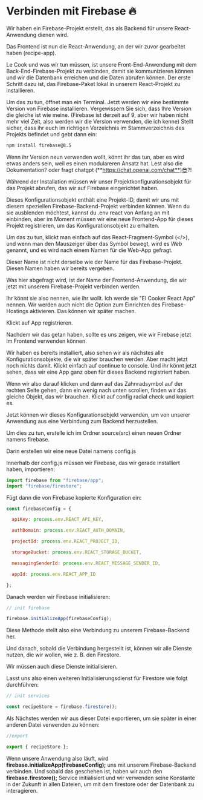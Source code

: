 # Verbinden mit Firebase 🔥

Wir haben ein Firebase-Projekt erstellt, das als Backend für unsere React-Anwendung dienen wird.

Das Frontend ist nun die React-Anwendung, an der wir zuvor gearbeitet haben (recipe-app).

Le Cook und was wir tun müssen, ist unsere Front-End-Anwendung mit dem Back-End-Firebase-Projekt zu verbinden, damit sie kommunizieren können und wir die Datenbank erreichen und die Daten abrufen können. Der erste Schritt dazu ist, das Firebase-Paket lokal in unserem React-Projekt zu installieren.

Um das zu tun, öffnet man ein Terminal.
Jetzt werden wir eine bestimmte Version von Firebase installieren. Vergewissern Sie sich, dass Ihre Version die gleiche ist wie meine. (Firebase ist derzeit auf 9, aber wir haben nicht mehr viel Zeit, also werden wir die Version verwenden, die ich kenne)
Stellt sicher, dass ihr euch im richtigen Verzeichnis im Stammverzeichnis des Projekts befindet und gebt dann ein:

```bash
npm install firebase@8.5
```


Wenn ihr Version neun verwenden wollt, könnt ihr das tun, aber es wird etwas anders sein, weil es einen modulareren Ansatz hat. Lest also die Dokumentation? oder fragt chatgpt (**https://chat.openai.com/chat**)😎?!


Während der Installation müssen wir unser Projektkonfigurationsobjekt für das Projekt abrufen, das wir auf Firebase eingerichtet haben.

Dieses Konfigurationsobjekt enthält eine Projekt-ID, damit wir uns mit diesem speziellen Firebase-Backend-Projekt verbinden können. Wenn du sie ausblenden möchtest, kannst du .env react von Anfang an mit einbinden, aber im Moment müssen wir eine neue Frontend-App für dieses Projekt registrieren, um das Konfigurationsobjekt zu erhalten.


Um das zu tun, klickt man einfach auf das React-Fragment-Symbol (</>), und wenn man den Mauszeiger über das Symbol bewegt, wird es _Web_ genannt, und es wird nach einem Namen für die Web-App gefragt.

Dieser Name ist nicht derselbe wie der Name für das Firebase-Projekt. Diesen Namen haben wir bereits vergeben.

Was hier abgefragt wird, ist der Name der Frontend-Anwendung, die wir jetzt mit unserem Firebase-Projekt verbinden werden.

Ihr könnt sie also nennen, wie ihr wollt. Ich werde sie "El Cooker React App" nennen. Wir werden auch nicht die Option zum Einrichten des Firebase-Hostings aktivieren. Das können wir später machen. 

Klickt auf App registrieren.


Nachdem wir das getan haben, sollte es uns zeigen, wie wir Firebase jetzt im Frontend verwenden können.

Wir haben es bereits installiert, also sehen wir als nächstes alle Konfigurationsobjekte, die wir später brauchen werden. Aber macht jetzt noch nichts damit. Klickt einfach auf continue to console. Und ihr könnt jetzt sehen, dass wir eine App ganz oben für dieses Backend registriert haben.

Wenn wir also darauf klicken und dann auf das Zahnradsymbol auf der rechten Seite gehen, dann ein wenig nach unten scrollen, finden wir das gleiche Objekt, das wir brauchen. Klickt auf config radial check und kopiert es.


Jetzt können wir dieses Konfigurationsobjekt verwenden, um von unserer Anwendung aus eine Verbindung zum Backend herzustellen.

Um dies zu tun, erstelle ich im Ordner source(src) einen neuen Ordner namens firebase.

Darin erstellen wir eine neue Datei namens config.js

Innerhalb der config.js müssen wir Firebase, das wir gerade installiert haben, importieren:

```js
import firebase from "firebase/app";
import "firebase/firestore";
```

Fügt dann die von Firebase kopierte Konfiguration ein:

```js
const firebaseConfig = {

  apiKey: process.env.REACT_API_KEY,

  authDomain: process.env.REACT_AUTH_DOMAIN,

  projectId: process.env.REACT_PROJECT_ID,

  storageBucket: process.env.REACT_STORAGE_BUCKET,

  messagingSenderId: process.env.REACT_MESSAGE_SENDER_ID,

  appId: process.env.REACT_APP_ID

};

```

Danach werden wir Firebase initialisieren:

```js
// init firebase

firebase.initializeApp(firebaseConfig);
```


Diese Methode stellt also eine Verbindung zu unserem Firebase-Backend her.

Und danach, sobald die Verbindung hergestellt ist, können wir alle Dienste nutzen, die wir wollen, wie z. B. den Firestore.

Wir müssen auch diese Dienste initialisieren.

Lasst uns also einen weiteren Initialisierungsdienst für Firestore wie folgt durchführen: 

```js
// init services

const recipeStore = firebase.firestore();
```

Als Nächstes werden wir aus dieser Datei exportieren, um sie später in einer anderen Datei verwenden zu können:

```js
//export

export { recipeStore };
```

Wenn unsere Anwendung also läuft, wird __firebase.initializeApp(firebaseConfig);__ uns mit unserem Firebase-Backend verbinden. Und sobald das geschehen ist, haben wir auch den __firebase.firestore();__ Service initialisiert und wir verwenden seine Konstante in der Zukunft in allen Dateien, um mit dem firestore oder der Datenbank zu interagieren.
